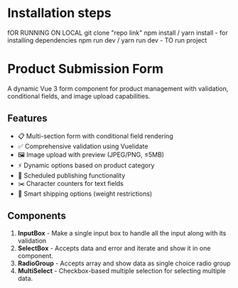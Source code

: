 
# Installation steps
fOR RUNNING ON LOCAL
git clone "repo link"
npm install / yarn install  -                for installing dependencies
npm run dev / yarn run dev  -                  TO run project
 
 
# Product Submission Form

A dynamic Vue 3 form component for product management with validation, conditional fields, and image upload capabilities.

## Features

- 📋 Multi-section form with conditional field rendering
- ✅ Comprehensive validation using Vuelidate
- 🖼️ Image upload with preview (JPEG/PNG, ≤5MB)
- ⚡ Dynamic options based on product category
- 📅 Scheduled publishing functionality
- ✂️ Character counters for text fields
- 🚚 Smart shipping options (weight restrictions)

## Components

1. **InputBox** - Make a single input box to handle all the input along with its validation
2. **SelectBox** - Accepts data and error and iterate and show it in one component.
3. **RadioGroup** - Accepts array and show data as single choice radio group
4. **MultiSelect** - Checkbox-based multiple selection for selecting multiple data.





